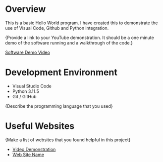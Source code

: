 # Overview

This is a basic Hello World program. I have created this to demonstrate the use of Visual Code, Github and Python integration. 


{Provide a link to your YouTube demonstration.  It should be a one minute demo of the software running and a walkthrough of the code.}

[Software Demo Video](http://youtube.link.goes.here)

# Development Environment

* Visual Studio Code
* Python 3.11.5
* Git / GitHub

{Describe the programming language that you used}

# Useful Websites

{Make a list of websites that you found helpful in this project}
* [Video Demonstration ](https://cdnapisec.kaltura.com/p/1157612/sp/115761200/embedIframeJs/uiconf_id/47306393/partner_id/1157612?iframeembed=true&playerId=kaltura_player_1687278321&entry_id=1_zyyx43ke)
* [Web Site Name](http://url.link.goes.here)